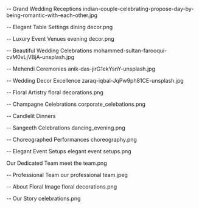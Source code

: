 -- Grand Wedding Receptions
    indian-couple-celebrating-propose-day-by-being-romantic-with-each-other.jpg

-- Elegant Table Settings
    dining decor.png

-- Luxury Event Venues
    evening decor.png

-- Beautiful Wedding Celebrations
    mohammed-sultan-farooqui-cvM0vLjVBjA-unsplash.jpg

-- Mehendi Ceremonies
    anik-das-jirG1ekYsnY-unsplash.jpg

-- Wedding Decor Excellence
    zaraq-iqbal-JqPw9ph81CE-unsplash.jpg

-- Floral Artistry
    floral decorations.png

-- Champagne Celebrations
    corporate_celebations.png

-- Candlelit Dinners

-- Sangeeth Celebrations
    dancing_evening.png

-- Choreographed Performances
    choreography.png

-- Elegant Event Setups
    elegant event setups.png

Our Dedicated Team
    meet the team.png

-- Professional Team
   our professional team.jpeg

-- About Floral Image
   floral decorations.png

-- Our Story
   celebrations.png
